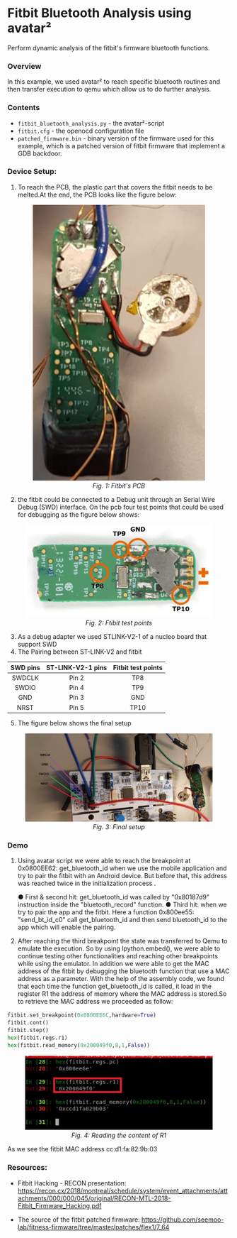 # Fitbit Bluetooth Analysis using avatar²

Perform dynamic analysis of the fitbit's firmware bluetooth functions.

### Overview

In this example, we used avatar² to reach specific bluetooth routines and then transfer execution 
to qemu which allow us to do further analysis.

### Contents

- `fitbit_bluetooth_analysis.py` - the avatar²-script
- `fitbit.cfg` - the openocd configuration file
- `patched_firmware.bin` - binary version of the firmware used for this example, which is a patched 
						   version of fitbit firmware that implement a GDB backdoor.

### Device Setup:

1. To reach the PCB, the plastic part that covers the fitbit needs to be melted.At the end, the PCB looks like the figure below:


<figure>
	<p align="center"> 
		<img src="./fitbit_pcb.png" alt="Fitbit's PCB"/>
    	<br>
    	<em>Fig. 1: Fitbit's PCB</em>
	</p>
</figure>

2. the fitbit could be connected to a Debug unit through an Serial Wire Debug (SWD) interface. On the pcb four test points that could be used for debugging as the figure below shows:

<figure>
	<p align="center"> 
		<img src="./fitbit_test_points.png" alt="Ftibit test points"/>
		<br>
    	<em>Fig. 2: Ftibit test points</em>
	</p>
</figure>

3. As a debug adapter we used STLINK-V2-1 of a nucleo board that support SWD
4. The Pairing between ST-LINK-V2 and fitbit
				

|  SWD pins |   ST-LINK-V2-1 pins | Fitbit test points  |
|:-:|:-:|:-:|
|  SWDCLK |  Pin 2 |   TP8  |
| SWDIO  |  Pin 4 |  TP9 |
|  GND | Pin 3  |  GND |
|  NRST |  Pin 5 | TP10  |


5. The figure below shows the final setup

<figure>
    <p align="center">
    	<img src="./final_setup.png" alt="Final setup">
		<br>
    	<em>Fig. 3: Final setup</em>
    </p>
</figure>

### Demo

1. Using avatar script we were able to reach the breakpoint at 0x0800EE62: get_bluetooth_id
when we use the mobile application and try to pair the fitbit with an Android device. But
before that, this address was reached twice in the initialization process .

	● First & second hit: get_bluetooth_id was called by "0x80187d9" instruction inside the
"bluetooth_record" function.
	● Third hit: when we try to pair the app and the fitbit. Here a function 0x800ee55:
"send_bt_id_c0" call get_bluetooth_id and then send bluetooth_id to the app which
will enable the pairing.

2. After reaching the third breakpoint the state was transferred to Qemu to emulate the
execution. So by using Ipython.embed(), we were able to continue testing other
functionalities and reaching other breakpoints while using the emulator. In addition we were able to get the MAC address of the fitbit by debugging the bluetooth function that use a MAC address as a parameter. With the help of the
assembly code, we found that each time the function get_bluetooth_id is called, it load in the register R1 the address of memory where the MAC address is stored.So to retrieve the MAC address we proceeded as follow:

```python
fitbit.set_breakpoint(0x0800EE6C,hardware=True)
fitbit.cont()
fitbit.step()
hex(fitbit.regs.r1)
hex(fitbit.read_memory(0x200049f0,8,1,False))
```

<figure>
	<p align="center"> 
		<img src="./mac_address_extraction.png" alt="Reading the content of R1"/>
		<br>
    	<em>Fig. 4: Reading the content of R1</em>	
	</p>
</figure>


As we see the fitbit MAC address cc:d1:fa:82:9b:03

### Resources:

* Fitbit Hacking - RECON presentation:
https://recon.cx/2018/montreal/schedule/system/event_attachments/attachments/000/000/045/original/RECON-MTL-2018-Fitbit_Firmware_Hacking.pdf

* The source of the fitbit patched firmware:
https://github.com/seemoo-lab/fitness-firmware/tree/master/patches/flex1/7_64
